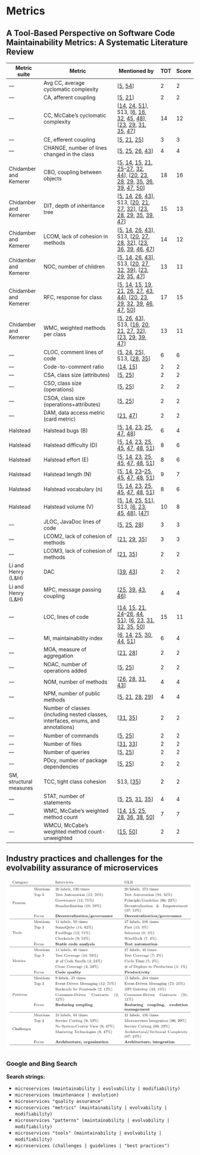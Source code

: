 # Metrics


## A Tool-Based Perspective on Software Code Maintainability Metrics: A Systematic Literature Review

| Metric suite            | Metric                                                                           | Mentioned by                                                                                                                                                                                                                                                                                                                                                                                                                                                                                                                                                                                                                                                                                                                                                                                                                                                                                                                                                                                                                                                                  | TOT | Score |
|-------------------------|----------------------------------------------------------------------------------|-------------------------------------------------------------------------------------------------------------------------------------------------------------------------------------------------------------------------------------------------------------------------------------------------------------------------------------------------------------------------------------------------------------------------------------------------------------------------------------------------------------------------------------------------------------------------------------------------------------------------------------------------------------------------------------------------------------------------------------------------------------------------------------------------------------------------------------------------------------------------------------------------------------------------------------------------------------------------------------------------------------------------------------------------------------------------------|-----|-------|
| —                       | Avg CC, average cyclomatic complexity                                            | [[5](https://www.hindawi.com/journals/sp/2020/8840389/#B5), [54](https://www.hindawi.com/journals/sp/2020/8840389/#B54)]                                                                                                                                                                                                                                                                                                                                                                                                                                                                                                                                                                                                                                                                                                                                                                                                                                                                                                                                                      | 2   | 2     |
| —                       | CA, afferent coupling                                                            | [[5](https://www.hindawi.com/journals/sp/2020/8840389/#B5), [21](https://www.hindawi.com/journals/sp/2020/8840389/#B21)]                                                                                                                                                                                                                                                                                                                                                                                                                                                                                                                                                                                                                                                                                                                                                                                                                                                                                                                                                      | 2   | 2     |
| —                       | CC, McCabe’s cyclomatic complexity                                               | [[14](https://www.hindawi.com/journals/sp/2020/8840389/#B14), [24](https://www.hindawi.com/journals/sp/2020/8840389/#B24), [51](https://www.hindawi.com/journals/sp/2020/8840389/#B51)], S13, [[6](https://www.hindawi.com/journals/sp/2020/8840389/#B6), [16](https://www.hindawi.com/journals/sp/2020/8840389/#B16), [32](https://www.hindawi.com/journals/sp/2020/8840389/#B32), [45](https://www.hindawi.com/journals/sp/2020/8840389/#B45), [48](https://www.hindawi.com/journals/sp/2020/8840389/#B48)], [[23](https://www.hindawi.com/journals/sp/2020/8840389/#B23), [29](https://www.hindawi.com/journals/sp/2020/8840389/#B29), [31](https://www.hindawi.com/journals/sp/2020/8840389/#B31), [35](https://www.hindawi.com/journals/sp/2020/8840389/#B35), [47](https://www.hindawi.com/journals/sp/2020/8840389/#B47)]                                                                                                                                                                                                                                              | 14  | 12    |
| —                       | CE, efferent coupling                                                            | [[5](https://www.hindawi.com/journals/sp/2020/8840389/#B5), [21](https://www.hindawi.com/journals/sp/2020/8840389/#B21), [25](https://www.hindawi.com/journals/sp/2020/8840389/#B25)]                                                                                                                                                                                                                                                                                                                                                                                                                                                                                                                                                                                                                                                                                                                                                                                                                                                                                         | 3   | 3     |
| —                       | CHANGE, number of lines changed in the class                                     | [[5](https://www.hindawi.com/journals/sp/2020/8840389/#B5), [25](https://www.hindawi.com/journals/sp/2020/8840389/#B25), [26](https://www.hindawi.com/journals/sp/2020/8840389/#B26), [43](https://www.hindawi.com/journals/sp/2020/8840389/#B43)]                                                                                                                                                                                                                                                                                                                                                                                                                                                                                                                                                                                                                                                                                                                                                                                                                            | 4   | 4     |
| Chidamber and Kemerer   | CBO, coupling between objects                                                    | [[5](https://www.hindawi.com/journals/sp/2020/8840389/#B5), [14](https://www.hindawi.com/journals/sp/2020/8840389/#B14), [15](https://www.hindawi.com/journals/sp/2020/8840389/#B15), [21](https://www.hindawi.com/journals/sp/2020/8840389/#B21), [25](https://www.hindawi.com/journals/sp/2020/8840389/#B25)–[27](https://www.hindawi.com/journals/sp/2020/8840389/#B27), [32](https://www.hindawi.com/journals/sp/2020/8840389/#B32), [44](https://www.hindawi.com/journals/sp/2020/8840389/#B44)], [[20](https://www.hindawi.com/journals/sp/2020/8840389/#B20), [23](https://www.hindawi.com/journals/sp/2020/8840389/#B23), [28](https://www.hindawi.com/journals/sp/2020/8840389/#B28), [29](https://www.hindawi.com/journals/sp/2020/8840389/#B29), [35](https://www.hindawi.com/journals/sp/2020/8840389/#B35), [36](https://www.hindawi.com/journals/sp/2020/8840389/#B36), [39](https://www.hindawi.com/journals/sp/2020/8840389/#B39), [47](https://www.hindawi.com/journals/sp/2020/8840389/#B47), [50](https://www.hindawi.com/journals/sp/2020/8840389/#B50)]  | 18  | 16    |
| Chidamber and Kemerer   | DIT, depth of inheritance tree                                                   | [[5](https://www.hindawi.com/journals/sp/2020/8840389/#B5), [14](https://www.hindawi.com/journals/sp/2020/8840389/#B14), [26](https://www.hindawi.com/journals/sp/2020/8840389/#B26), [43](https://www.hindawi.com/journals/sp/2020/8840389/#B43)], S13, [[20](https://www.hindawi.com/journals/sp/2020/8840389/#B20), [21](https://www.hindawi.com/journals/sp/2020/8840389/#B21), [27](https://www.hindawi.com/journals/sp/2020/8840389/#B27), [32](https://www.hindawi.com/journals/sp/2020/8840389/#B32)], [[23](https://www.hindawi.com/journals/sp/2020/8840389/#B23), [28](https://www.hindawi.com/journals/sp/2020/8840389/#B28), [29](https://www.hindawi.com/journals/sp/2020/8840389/#B29), [35](https://www.hindawi.com/journals/sp/2020/8840389/#B35), [39](https://www.hindawi.com/journals/sp/2020/8840389/#B39), [47](https://www.hindawi.com/journals/sp/2020/8840389/#B47)]                                                                                                                                                                                 | 15  | 13    |
| Chidamber and Kemerer   | LCOM, lack of cohesion in methods                                                | [[5](https://www.hindawi.com/journals/sp/2020/8840389/#B5), [14](https://www.hindawi.com/journals/sp/2020/8840389/#B14), [26](https://www.hindawi.com/journals/sp/2020/8840389/#B26), [43](https://www.hindawi.com/journals/sp/2020/8840389/#B43)], S13, [[20](https://www.hindawi.com/journals/sp/2020/8840389/#B20), [27](https://www.hindawi.com/journals/sp/2020/8840389/#B27), [28](https://www.hindawi.com/journals/sp/2020/8840389/#B28), [32](https://www.hindawi.com/journals/sp/2020/8840389/#B32)], [[23](https://www.hindawi.com/journals/sp/2020/8840389/#B23), [36](https://www.hindawi.com/journals/sp/2020/8840389/#B36), [39](https://www.hindawi.com/journals/sp/2020/8840389/#B39), [46](https://www.hindawi.com/journals/sp/2020/8840389/#B46), [47](https://www.hindawi.com/journals/sp/2020/8840389/#B47)]                                                                                                                                                                                                                                              | 14  | 12    |
| Chidamber and Kemerer   | NOC, number of children                                                          | [[5](https://www.hindawi.com/journals/sp/2020/8840389/#B5), [14](https://www.hindawi.com/journals/sp/2020/8840389/#B14), [26](https://www.hindawi.com/journals/sp/2020/8840389/#B26), [43](https://www.hindawi.com/journals/sp/2020/8840389/#B43)], S13, [[20](https://www.hindawi.com/journals/sp/2020/8840389/#B20), [27](https://www.hindawi.com/journals/sp/2020/8840389/#B27), [32](https://www.hindawi.com/journals/sp/2020/8840389/#B32), [39](https://www.hindawi.com/journals/sp/2020/8840389/#B39)], [[23](https://www.hindawi.com/journals/sp/2020/8840389/#B23), [29](https://www.hindawi.com/journals/sp/2020/8840389/#B29), [35](https://www.hindawi.com/journals/sp/2020/8840389/#B35), [47](https://www.hindawi.com/journals/sp/2020/8840389/#B47)]                                                                                                                                                                                                                                                                                                           | 13  | 11    |
| Chidamber and Kemerer   | RFC, response for class                                                          | [[5](https://www.hindawi.com/journals/sp/2020/8840389/#B5), [14](https://www.hindawi.com/journals/sp/2020/8840389/#B14), [15](https://www.hindawi.com/journals/sp/2020/8840389/#B15), [19](https://www.hindawi.com/journals/sp/2020/8840389/#B19), [21](https://www.hindawi.com/journals/sp/2020/8840389/#B21), [26](https://www.hindawi.com/journals/sp/2020/8840389/#B26), [27](https://www.hindawi.com/journals/sp/2020/8840389/#B27), [43](https://www.hindawi.com/journals/sp/2020/8840389/#B43), [44](https://www.hindawi.com/journals/sp/2020/8840389/#B44)], [[20](https://www.hindawi.com/journals/sp/2020/8840389/#B20), [23](https://www.hindawi.com/journals/sp/2020/8840389/#B23), [29](https://www.hindawi.com/journals/sp/2020/8840389/#B29), [32](https://www.hindawi.com/journals/sp/2020/8840389/#B32), [39](https://www.hindawi.com/journals/sp/2020/8840389/#B39), [46](https://www.hindawi.com/journals/sp/2020/8840389/#B46), [47](https://www.hindawi.com/journals/sp/2020/8840389/#B47), [50](https://www.hindawi.com/journals/sp/2020/8840389/#B50)] | 17  | 15    |
| Chidamber and Kemerer   | WMC, weighted methods per class                                                  | [[5](https://www.hindawi.com/journals/sp/2020/8840389/#B5), [26](https://www.hindawi.com/journals/sp/2020/8840389/#B26), [43](https://www.hindawi.com/journals/sp/2020/8840389/#B43)], S13, [[16](https://www.hindawi.com/journals/sp/2020/8840389/#B16), [20](https://www.hindawi.com/journals/sp/2020/8840389/#B20), [21](https://www.hindawi.com/journals/sp/2020/8840389/#B21), [27](https://www.hindawi.com/journals/sp/2020/8840389/#B27), [32](https://www.hindawi.com/journals/sp/2020/8840389/#B32)], [[23](https://www.hindawi.com/journals/sp/2020/8840389/#B23), [29](https://www.hindawi.com/journals/sp/2020/8840389/#B29), [39](https://www.hindawi.com/journals/sp/2020/8840389/#B39), [47](https://www.hindawi.com/journals/sp/2020/8840389/#B47)]                                                                                                                                                                                                                                                                                                           | 13  | 11    |
| —                       | CLOC, comment lines of code                                                      | [[5](https://www.hindawi.com/journals/sp/2020/8840389/#B5), [24](https://www.hindawi.com/journals/sp/2020/8840389/#B24), [25](https://www.hindawi.com/journals/sp/2020/8840389/#B25)], S13, [[28](https://www.hindawi.com/journals/sp/2020/8840389/#B28), [35](https://www.hindawi.com/journals/sp/2020/8840389/#B35)]                                                                                                                                                                                                                                                                                                                                                                                                                                                                                                                                                                                                                                                                                                                                                        | 6   | 6     |
| —                       | Code-to-comment ratio                                                            | [[14](https://www.hindawi.com/journals/sp/2020/8840389/#B14), [15](https://www.hindawi.com/journals/sp/2020/8840389/#B15)]                                                                                                                                                                                                                                                                                                                                                                                                                                                                                                                                                                                                                                                                                                                                                                                                                                                                                                                                                    | 2   | 2     |
| —                       | CSA, class size (attributes)                                                     | [[5](https://www.hindawi.com/journals/sp/2020/8840389/#B5), [25](https://www.hindawi.com/journals/sp/2020/8840389/#B25)]                                                                                                                                                                                                                                                                                                                                                                                                                                                                                                                                                                                                                                                                                                                                                                                                                                                                                                                                                      | 2   | 2     |
| —                       | CSO, class size (operations)                                                     | [[5](https://www.hindawi.com/journals/sp/2020/8840389/#B5), [25](https://www.hindawi.com/journals/sp/2020/8840389/#B25)]                                                                                                                                                                                                                                                                                                                                                                                                                                                                                                                                                                                                                                                                                                                                                                                                                                                                                                                                                      | 2   | 2     |
| —                       | CSOA, class size (operations+attributes)                                         | [[5](https://www.hindawi.com/journals/sp/2020/8840389/#B5), [25](https://www.hindawi.com/journals/sp/2020/8840389/#B25)]                                                                                                                                                                                                                                                                                                                                                                                                                                                                                                                                                                                                                                                                                                                                                                                                                                                                                                                                                      | 2   | 2     |
| —                       | DAM, data access metric (card metric)                                            | [[21](https://www.hindawi.com/journals/sp/2020/8840389/#B21), [47](https://www.hindawi.com/journals/sp/2020/8840389/#B47)]                                                                                                                                                                                                                                                                                                                                                                                                                                                                                                                                                                                                                                                                                                                                                                                                                                                                                                                                                    | 2   | 2     |
| Halstead                | Halstead bugs (B)                                                                | [[5](https://www.hindawi.com/journals/sp/2020/8840389/#B5), [14](https://www.hindawi.com/journals/sp/2020/8840389/#B14), [23](https://www.hindawi.com/journals/sp/2020/8840389/#B23), [25](https://www.hindawi.com/journals/sp/2020/8840389/#B25), [47](https://www.hindawi.com/journals/sp/2020/8840389/#B47), [48](https://www.hindawi.com/journals/sp/2020/8840389/#B48)]                                                                                                                                                                                                                                                                                                                                                                                                                                                                                                                                                                                                                                                                                                  | 6   | 4     |
| Halstead                | Halstead difficulty (D)                                                          | [[5](https://www.hindawi.com/journals/sp/2020/8840389/#B5), [14](https://www.hindawi.com/journals/sp/2020/8840389/#B14), [23](https://www.hindawi.com/journals/sp/2020/8840389/#B23), [25](https://www.hindawi.com/journals/sp/2020/8840389/#B25), [45](https://www.hindawi.com/journals/sp/2020/8840389/#B45), [47](https://www.hindawi.com/journals/sp/2020/8840389/#B47), [48](https://www.hindawi.com/journals/sp/2020/8840389/#B48), [51](https://www.hindawi.com/journals/sp/2020/8840389/#B51)]                                                                                                                                                                                                                                                                                                                                                                                                                                                                                                                                                                        | 8   | 6     |
| Halstead                | Halstead effort (E)                                                              | [[5](https://www.hindawi.com/journals/sp/2020/8840389/#B5), [14](https://www.hindawi.com/journals/sp/2020/8840389/#B14), [23](https://www.hindawi.com/journals/sp/2020/8840389/#B23), [25](https://www.hindawi.com/journals/sp/2020/8840389/#B25), [45](https://www.hindawi.com/journals/sp/2020/8840389/#B45), [47](https://www.hindawi.com/journals/sp/2020/8840389/#B47), [48](https://www.hindawi.com/journals/sp/2020/8840389/#B48), [51](https://www.hindawi.com/journals/sp/2020/8840389/#B51)]                                                                                                                                                                                                                                                                                                                                                                                                                                                                                                                                                                        | 8   | 6     |
| Halstead                | Halstead length (N)                                                              | [[5](https://www.hindawi.com/journals/sp/2020/8840389/#B5), [14](https://www.hindawi.com/journals/sp/2020/8840389/#B14), [23](https://www.hindawi.com/journals/sp/2020/8840389/#B23)–[25](https://www.hindawi.com/journals/sp/2020/8840389/#B25), [45](https://www.hindawi.com/journals/sp/2020/8840389/#B45), [47](https://www.hindawi.com/journals/sp/2020/8840389/#B47), [48](https://www.hindawi.com/journals/sp/2020/8840389/#B48), [51](https://www.hindawi.com/journals/sp/2020/8840389/#B51)]                                                                                                                                                                                                                                                                                                                                                                                                                                                                                                                                                                         | 9   | 7     |
| Halstead                | Halstead vocabulary (n)                                                          | [[5](https://www.hindawi.com/journals/sp/2020/8840389/#B5), [14](https://www.hindawi.com/journals/sp/2020/8840389/#B14), [23](https://www.hindawi.com/journals/sp/2020/8840389/#B23), [25](https://www.hindawi.com/journals/sp/2020/8840389/#B25), [45](https://www.hindawi.com/journals/sp/2020/8840389/#B45), [47](https://www.hindawi.com/journals/sp/2020/8840389/#B47), [48](https://www.hindawi.com/journals/sp/2020/8840389/#B48), [51](https://www.hindawi.com/journals/sp/2020/8840389/#B51)]                                                                                                                                                                                                                                                                                                                                                                                                                                                                                                                                                                        | 8   | 6     |
| Halstead                | Halstead volume (V)                                                              | [[5](https://www.hindawi.com/journals/sp/2020/8840389/#B5), [14](https://www.hindawi.com/journals/sp/2020/8840389/#B14), [25](https://www.hindawi.com/journals/sp/2020/8840389/#B25), [51](https://www.hindawi.com/journals/sp/2020/8840389/#B51)], S13, [[6](https://www.hindawi.com/journals/sp/2020/8840389/#B6), [23](https://www.hindawi.com/journals/sp/2020/8840389/#B23), [45](https://www.hindawi.com/journals/sp/2020/8840389/#B45), [48](https://www.hindawi.com/journals/sp/2020/8840389/#B48)], [[47](https://www.hindawi.com/journals/sp/2020/8840389/#B47)]                                                                                                                                                                                                                                                                                                                                                                                                                                                                                                    | 10  | 8     |
| —                       | JLOC, JavaDoc lines of code                                                      | [[5](https://www.hindawi.com/journals/sp/2020/8840389/#B5), [25](https://www.hindawi.com/journals/sp/2020/8840389/#B25), [28](https://www.hindawi.com/journals/sp/2020/8840389/#B28)]                                                                                                                                                                                                                                                                                                                                                                                                                                                                                                                                                                                                                                                                                                                                                                                                                                                                                         | 3   | 3     |
| —                       | LCOM2, lack of cohesion of methods                                               | [[21](https://www.hindawi.com/journals/sp/2020/8840389/#B21), [29](https://www.hindawi.com/journals/sp/2020/8840389/#B29), [35](https://www.hindawi.com/journals/sp/2020/8840389/#B35)]                                                                                                                                                                                                                                                                                                                                                                                                                                                                                                                                                                                                                                                                                                                                                                                                                                                                                       | 3   | 3     |
| —                       | LCOM3, lack of cohesion of methods                                               | [[21](https://www.hindawi.com/journals/sp/2020/8840389/#B21), [35](https://www.hindawi.com/journals/sp/2020/8840389/#B35)]                                                                                                                                                                                                                                                                                                                                                                                                                                                                                                                                                                                                                                                                                                                                                                                                                                                                                                                                                    | 2   | 2     |
| Li and Henry (L&H)      | DAC                                                                              | [[39](https://www.hindawi.com/journals/sp/2020/8840389/#B39), [43](https://www.hindawi.com/journals/sp/2020/8840389/#B43)]                                                                                                                                                                                                                                                                                                                                                                                                                                                                                                                                                                                                                                                                                                                                                                                                                                                                                                                                                    | 2   | 2     |
| Li and Henry (L&H)      | MPC, message passing coupling                                                    | [[25](https://www.hindawi.com/journals/sp/2020/8840389/#B25), [39](https://www.hindawi.com/journals/sp/2020/8840389/#B39), [43](https://www.hindawi.com/journals/sp/2020/8840389/#B43), [46](https://www.hindawi.com/journals/sp/2020/8840389/#B46)]                                                                                                                                                                                                                                                                                                                                                                                                                                                                                                                                                                                                                                                                                                                                                                                                                          | 4   | 4     |
| —                       | LOC, lines of code                                                               | [[14](https://www.hindawi.com/journals/sp/2020/8840389/#B14), [15](https://www.hindawi.com/journals/sp/2020/8840389/#B15), [21](https://www.hindawi.com/journals/sp/2020/8840389/#B21), [24](https://www.hindawi.com/journals/sp/2020/8840389/#B24)–[26](https://www.hindawi.com/journals/sp/2020/8840389/#B26), [44](https://www.hindawi.com/journals/sp/2020/8840389/#B44), [51](https://www.hindawi.com/journals/sp/2020/8840389/#B51)], [[6](https://www.hindawi.com/journals/sp/2020/8840389/#B6), [23](https://www.hindawi.com/journals/sp/2020/8840389/#B23), [31](https://www.hindawi.com/journals/sp/2020/8840389/#B31), [32](https://www.hindawi.com/journals/sp/2020/8840389/#B32), [35](https://www.hindawi.com/journals/sp/2020/8840389/#B35), [50](https://www.hindawi.com/journals/sp/2020/8840389/#B50)]                                                                                                                                                                                                                                                      | 15  | 11    |
| —                       | MI, maintainability index                                                        | [[6](https://www.hindawi.com/journals/sp/2020/8840389/#B6), [14](https://www.hindawi.com/journals/sp/2020/8840389/#B14), [25](https://www.hindawi.com/journals/sp/2020/8840389/#B25), [30](https://www.hindawi.com/journals/sp/2020/8840389/#B30), [44](https://www.hindawi.com/journals/sp/2020/8840389/#B44), [51](https://www.hindawi.com/journals/sp/2020/8840389/#B51)]                                                                                                                                                                                                                                                                                                                                                                                                                                                                                                                                                                                                                                                                                                  | 6   | 4     |
| —                       | MOA, measure of aggregation                                                      | [[21](https://www.hindawi.com/journals/sp/2020/8840389/#B21), [28](https://www.hindawi.com/journals/sp/2020/8840389/#B28)]                                                                                                                                                                                                                                                                                                                                                                                                                                                                                                                                                                                                                                                                                                                                                                                                                                                                                                                                                    | 2   | 2     |
| —                       | NOAC, number of operations added                                                 | [[5](https://www.hindawi.com/journals/sp/2020/8840389/#B5), [25](https://www.hindawi.com/journals/sp/2020/8840389/#B25)]                                                                                                                                                                                                                                                                                                                                                                                                                                                                                                                                                                                                                                                                                                                                                                                                                                                                                                                                                      | 2   | 2     |
| —                       | NOM, number of methods                                                           | [[26](https://www.hindawi.com/journals/sp/2020/8840389/#B26), [28](https://www.hindawi.com/journals/sp/2020/8840389/#B28), [31](https://www.hindawi.com/journals/sp/2020/8840389/#B31), [43](https://www.hindawi.com/journals/sp/2020/8840389/#B43)]                                                                                                                                                                                                                                                                                                                                                                                                                                                                                                                                                                                                                                                                                                                                                                                                                          | 4   | 4     |
| —                       | NPM, number of public methods                                                    | [[5](https://www.hindawi.com/journals/sp/2020/8840389/#B5), [21](https://www.hindawi.com/journals/sp/2020/8840389/#B21), [28](https://www.hindawi.com/journals/sp/2020/8840389/#B28), [29](https://www.hindawi.com/journals/sp/2020/8840389/#B29)]                                                                                                                                                                                                                                                                                                                                                                                                                                                                                                                                                                                                                                                                                                                                                                                                                            | 4   | 4     |
| —                       | Number of classes (including nested classes, interfaces, enums, and annotations) | [[31](https://www.hindawi.com/journals/sp/2020/8840389/#B31), [35](https://www.hindawi.com/journals/sp/2020/8840389/#B35)]                                                                                                                                                                                                                                                                                                                                                                                                                                                                                                                                                                                                                                                                                                                                                                                                                                                                                                                                                    | 2   | 2     |
| —                       | Number of commands                                                               | [[5](https://www.hindawi.com/journals/sp/2020/8840389/#B5), [25](https://www.hindawi.com/journals/sp/2020/8840389/#B25)]                                                                                                                                                                                                                                                                                                                                                                                                                                                                                                                                                                                                                                                                                                                                                                                                                                                                                                                                                      | 2   | 2     |
| —                       | Number of files                                                                  | [[31](https://www.hindawi.com/journals/sp/2020/8840389/#B31), [33](https://www.hindawi.com/journals/sp/2020/8840389/#B33)]                                                                                                                                                                                                                                                                                                                                                                                                                                                                                                                                                                                                                                                                                                                                                                                                                                                                                                                                                    | 2   | 2     |
| —                       | Number of queries                                                                | [[5](https://www.hindawi.com/journals/sp/2020/8840389/#B5), [25](https://www.hindawi.com/journals/sp/2020/8840389/#B25)]                                                                                                                                                                                                                                                                                                                                                                                                                                                                                                                                                                                                                                                                                                                                                                                                                                                                                                                                                      | 2   | 2     |
| —                       | PDcy, number of package dependencies                                             | [[5](https://www.hindawi.com/journals/sp/2020/8840389/#B5), [25](https://www.hindawi.com/journals/sp/2020/8840389/#B25)]                                                                                                                                                                                                                                                                                                                                                                                                                                                                                                                                                                                                                                                                                                                                                                                                                                                                                                                                                      | 2   | 2     |
| SM, structural measures | TCC, tight class cohesion                                                        | S13, [[35](https://www.hindawi.com/journals/sp/2020/8840389/#B35)]                                                                                                                                                                                                                                                                                                                                                                                                                                                                                                                                                                                                                                                                                                                                                                                                                                                                                                                                                                                                            | 2   | 2     |
| —                       | STAT, number of statements                                                       | [[5](https://www.hindawi.com/journals/sp/2020/8840389/#B5), [25](https://www.hindawi.com/journals/sp/2020/8840389/#B25), [31](https://www.hindawi.com/journals/sp/2020/8840389/#B31), [35](https://www.hindawi.com/journals/sp/2020/8840389/#B35)]                                                                                                                                                                                                                                                                                                                                                                                                                                                                                                                                                                                                                                                                                                                                                                                                                            | 4   | 4     |
| —                       | WMC, McCabe’s weighted method count                                              | [[14](https://www.hindawi.com/journals/sp/2020/8840389/#B14), [15](https://www.hindawi.com/journals/sp/2020/8840389/#B15), [25](https://www.hindawi.com/journals/sp/2020/8840389/#B25), [28](https://www.hindawi.com/journals/sp/2020/8840389/#B28), [36](https://www.hindawi.com/journals/sp/2020/8840389/#B36), [38](https://www.hindawi.com/journals/sp/2020/8840389/#B38), [50](https://www.hindawi.com/journals/sp/2020/8840389/#B50)]                                                                                                                                                                                                                                                                                                                                                                                                                                                                                                                                                                                                                                   | 7   | 7     |
| —                       | WMCU, McCabe’s weighted method count-unweighted                                  | [[15](https://www.hindawi.com/journals/sp/2020/8840389/#B15), [50](https://www.hindawi.com/journals/sp/2020/8840389/#B50)]                                                                                                                                                                                                                                                                                                                                                                                                                                                                                                                                                                                                                                                                                                                                                                                                                                                                                                                                                    | 2   | 2     |

## Industry practices and challenges for the evolvability assurance of microservices

![Patterns](images/microservices-pattern.png)

### Google and Bing Search

**Search strings:**
- `microservices (maintainability | evolvability | modifiability)`
- `microservices (maintenance | evolution)`
- `microservices "quality assurance"`
- `microservices "metrics" (maintainability | evolvability | modifiability)`
- `microservices "patterns" (maintainability | evolvability | modifiability)`
- `microservices "tools" (maintainability | evolvability | modifiability)`
- `microservices (challenges | guidelines | "best practices")`

